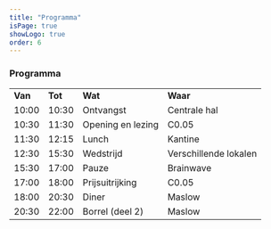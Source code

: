 ```yaml
---
title: "Programma"
isPage: true
showLogo: true
order: 6
---
```


### Programma

<div class="table-responsive">
  <table class="table table-condensed table-striped">
    <tbody>
      <tr style="font-weight: bold;">
        <td>Van</td>
        <td>Tot</td>
        <td>Wat</td>
        <td>Waar</td>
      </tr>
      <tr>
        <td>10:00</td>
        <td>10:30</td>
        <td>Ontvangst</td>
        <td>Centrale hal</td>
      </tr>
      <tr>
        <td>10:30</td>
        <td>11:30</td>
        <td>Opening en lezing</td>
        <td>C0.05</td>
      </tr>
      <tr>
        <td>11:30</td>
        <td>12:15</td>
        <td>Lunch</td>
        <td>Kantine</td>
      </tr>
      <tr>
        <td>12:30</td>
        <td>15:30</td>
        <td>Wedstrijd</td>
        <td>Verschillende lokalen</td>
      </tr>
      <tr>
        <td>15:30</td>
        <td>17:00</td>
        <td>Pauze</td>
        <td>Brainwave</td>
      </tr>
      <tr>
        <td>17:00</td>
        <td>18:00</td>
        <td>Prijsuitrijking</td>
        <td>C0.05</td>
      </tr>
      <tr>
        <td>18:00</td>
        <td>20:30</td>
        <td>Diner</td>
        <td>Maslow</td>
      </tr>
      <tr>
        <td>20:30</td>
        <td>22:00</td>
        <td>Borrel (deel 2)</td>
        <td>Maslow</td>
      </tr>
    </tbody>
  </table>
</div>
